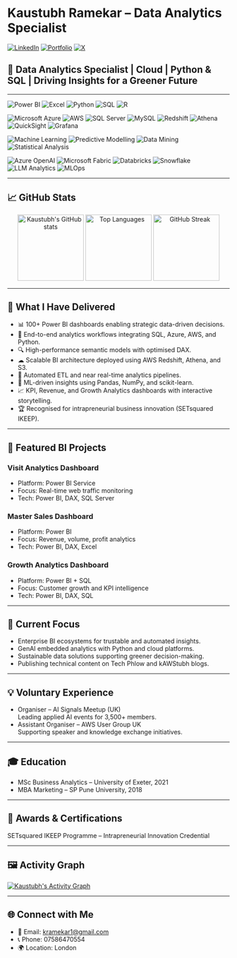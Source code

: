 # Kaustubh Ramekar – Data Analytics Specialist

[![LinkedIn](https://img.shields.io/badge/LinkedIn-blue?style=flat-square&logo=linkedin)](https://www.linkedin.com/in/kr28/)
[![Portfolio](https://img.shields.io/badge/Portfolio-003E6B?style=flat-square&logo=vercel)](https://kaustubhr.vercel.app/)
[![X](https://img.shields.io/badge/X-000000?style=flat-square&logo=x&logoColor=white)](https://x.com/kramekar1)

## 🌱 Data Analytics Specialist | Cloud | Python & SQL | Driving Insights for a Greener Future

---

<!-- Core Tech Stack -->
![Power BI](https://img.shields.io/badge/Power_BI-F2C811?style=for-the-badge&logo=powerbi&logoColor=black)
![Excel](https://img.shields.io/badge/Excel-217346?style=for-the-badge&logo=microsoftexcel&logoColor=white)
![Python](https://img.shields.io/badge/Python-3776AB?style=for-the-badge&logo=python&logoColor=white)
![SQL](https://img.shields.io/badge/SQL-336791?style=for-the-badge&logo=databricks&logoColor=white)
![R](https://img.shields.io/badge/R-276DC3?style=for-the-badge&logo=r&logoColor=white)

<!-- Cloud & Database Platforms -->
![Microsoft Azure](https://img.shields.io/badge/Azure-0089D6?style=for-the-badge&logo=microsoftazure&logoColor=white)
![AWS](https://img.shields.io/badge/AWS-FF9900?style=for-the-badge&logo=amazonaws&logoColor=white)
![SQL Server](https://img.shields.io/badge/SQL_Server-CC2927?style=for-the-badge&logo=microsoftsqlserver&logoColor=white)
![MySQL](https://img.shields.io/badge/MySQL-4479A1?style=for-the-badge&logo=mysql&logoColor=white)
![Redshift](https://img.shields.io/badge/AWS_Redshift-8C4FFF?style=for-the-badge&logo=amazonaws&logoColor=white)
![Athena](https://img.shields.io/badge/AWS_Athena-232F3E?style=for-the-badge&logo=amazonaws&logoColor=white)
![QuickSight](https://img.shields.io/badge/AWS_QuickSight-232F3E?style=for-the-badge&logo=amazonquicksight&logoColor=white)
![Grafana](https://img.shields.io/badge/Grafana-F46800?style=for-the-badge&logo=grafana&logoColor=white)

<!-- Analytics & ML -->
![Machine Learning](https://img.shields.io/badge/Machine_Learning-102230?style=for-the-badge&logo=scikitlearn&logoColor=yellow)
![Predictive Modelling](https://img.shields.io/badge/Predictive_Modelling-005571?style=for-the-badge&logo=anaconda&logoColor=white)
![Data Mining](https://img.shields.io/badge/Data_Mining-4A154B?style=for-the-badge&logo=databricks&logoColor=white)
![Statistical Analysis](https://img.shields.io/badge/Statistical_Analysis-21759B?style=for-the-badge&logo=apacheairflow&logoColor=white)

<!-- Emerging AI & GenAI Technologies -->
![Azure OpenAI](https://img.shields.io/badge/Azure_OpenAI-0078D4?style=for-the-badge&logo=microsoftazure&logoColor=white)
![Microsoft Fabric](https://img.shields.io/badge/Microsoft_Fabric-000000?style=for-the-badge&logo=microsoftfabric&logoColor=white)
![Databricks](https://img.shields.io/badge/Databricks-FF3621?style=for-the-badge&logo=databricks&logoColor=white)
![Snowflake](https://img.shields.io/badge/Snowflake-29B5E8?style=for-the-badge&logo=snowflake&logoColor=white)
![LLM Analytics](https://img.shields.io/badge/LLM_Analytics-4B0082?style=for-the-badge&logo=python&logoColor=white)
![MLOps](https://img.shields.io/badge/MLOps-102230?style=for-the-badge&logo=mlflow&logoColor=white)

---

## 📈 GitHub Stats

<div align="center">
  <img height="150" src="https://github-readme-stats.vercel.app/api?username=kRamekar&show_icons=true&theme=radical" alt="Kaustubh's GitHub stats" />
  <img height="150" src="https://github-readme-stats.vercel.app/api/top-langs/?username=kRamekar&layout=compact&theme=react&langs_count=6" alt="Top Languages" />
  <img height="150" src="https://github-readme-streak-stats.herokuapp.com?user=kRamekar&theme=radical" alt="GitHub Streak" />
</div>

---

## 🚀 What I Have Delivered

- 📊 100+ Power BI dashboards enabling strategic data-driven decisions.
- 🧠 End-to-end analytics workflows integrating SQL, Azure, AWS, and Python.
- 🔍 High-performance semantic models with optimised DAX.
- ☁ Scalable BI architecture deployed using AWS Redshift, Athena, and S3.
- 🧩 Automated ETL and near real-time analytics pipelines.
- 🧮 ML-driven insights using Pandas, NumPy, and scikit-learn.
- 📈 KPI, Revenue, and Growth Analytics dashboards with interactive storytelling.
- 🏆 Recognised for intrapreneurial business innovation (SETsquared IKEEP).

---

## 🔧 Featured BI Projects

### Visit Analytics Dashboard
- Platform: Power BI Service  
- Focus: Real-time web traffic monitoring  
- Tech: Power BI, DAX, SQL Server

### Master Sales Dashboard
- Platform: Power BI  
- Focus: Revenue, volume, profit analytics  
- Tech: Power BI, DAX, Excel

### Growth Analytics Dashboard
- Platform: Power BI + SQL  
- Focus: Customer growth and KPI intelligence  
- Tech: Power BI, DAX, SQL

---

## 🧠 Current Focus

- Enterprise BI ecosystems for trustable and automated insights.
- GenAI embedded analytics with Python and cloud platforms.
- Sustainable data solutions supporting greener decision-making.
- Publishing technical content on Tech Phlow and kAWStubh blogs.

---

## 💡 Voluntary Experience

- Organiser – AI Signals Meetup (UK)  
  Leading applied AI events for 3,500+ members.
- Assistant Organiser – AWS User Group UK  
  Supporting speaker and knowledge exchange initiatives.

---

## 🎓 Education

- MSc Business Analytics – University of Exeter, 2021  
- MBA Marketing – SP Pune University, 2018

---

## 🏅 Awards & Certifications

SETsquared IKEEP Programme – Intrapreneurial Innovation Credential

---

## 🖼 Activity Graph
[![Kaustubh's Activity Graph](https://github-readme-activity-graph.vercel.app/graph?username=kRamekar&theme=react-dark)](https://github.com/kRamekar)

---

## 🌐 Connect with Me
- 📧 Email: [kramekar1@gmail.com](mailto:kramekar1@gmail.com)  
- 📞 Phone: 07586470554  
- 🌍 Location: London
